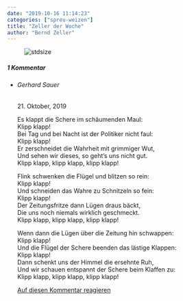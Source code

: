 ```yaml
---
date: "2019-10-16 11:14:23"
categories: ["spreu-weizen"]
title: "Zeller der Woche"
author: "Bernd Zeller"
---
```



<figure>
<img src="https://www.publicomag.com/wp-content/uploads/2019/10/Kandidatur-für-Gerechtigkeit-1320x925.jpg" alt=stdsize>
</figure>


<!--more-->
<h5 class="comments-h">
1 Kommentar </h5>
<ul class="commentlist">
<li class="comment even thread-even depth-1 clearfix" id="li-comment-18908">
<h6 class="author">Gerhard Sauer</h6> <span class="date">21. Oktober, 2019</span>



Es klappt die Schere im schäumenden Maul:<br>
Klipp klapp!<br>
Bei Tag und bei Nacht ist der Politiker nicht faul:<br>
Klipp klapp!<br>
Er zerschneidet die Wahrheit mit grimmiger Wut,<br>
Und sehen wir dieses, so geht’s uns nicht gut.<br>
Klipp klapp, klipp klapp, klipp klapp!

Flink schwenken die Flügel und blitzen so rein:<br>
Klipp klapp!<br>
Und schneiden das Wahre zu Schnitzeln so fein:<br>
Klipp klapp!<br>
Der Zeitungsfritze dann Lügen draus bäckt,<br>
Die uns noch niemals wirklich geschmeckt.<br>
Klipp klapp, klipp klapp, klipp klapp!

Wenn dann die Lügen über die Zeitung hin schwappen:<br>
Klipp klapp!<br>
Und die Flügel der Schere beenden das lästige Klappen:<br>
Klipp klapp!<br>
Dann schenkt uns der Himmel die ersehnte Ruh,<br>
Und wir schauen entspannt der Schere beim Klaffen zu:<br>
Klipp klapp, klipp klapp, klipp klapp!

<a rel="nofollow" class="comment-reply-link" href="#comment-18908" data-commentid="18908" data-postid="9879" data-belowelement="comment-18908" data-respondelement="respond" data-replyto="Antworte auf Gerhard Sauer" aria-label="Antworte auf Gerhard Sauer">Auf diesen Kommentar reagieren</a> 


</li>
</ul>
